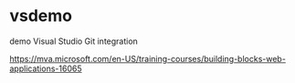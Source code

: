 # vsdemo
demo Visual Studio Git integration

https://mva.microsoft.com/en-US/training-courses/building-blocks-web-applications-16065
